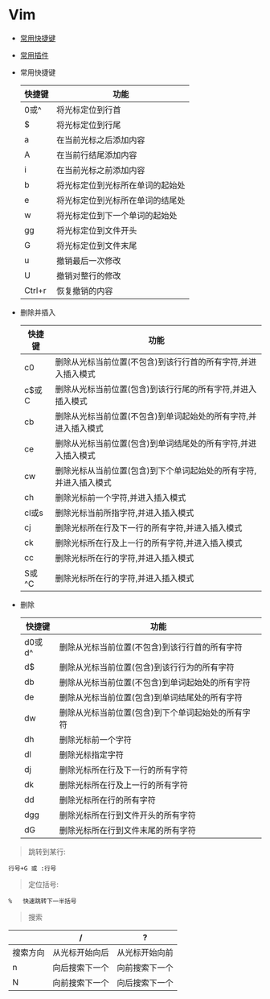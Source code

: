 # Vim
- [常用快捷键]()
- [常用插件]()  




  
- 常用快捷键

	| 快捷键 | 功能|
	|---|---|
	|0或^|将光标定位到行首|
	|$|将光标定位到行尾|
	|a|在当前光标之后添加内容|
	|A|在当前行结尾添加内容|
	|i|在当前光标之前添加内容|
	|b|将光标定位到光标所在单词的起始处|
	|e|将光标定位到光标所在单词的结尾处|
	|w|将光标定位到下一个单词的起始处|
	|gg|将光标定位到文件开头|
	|G|将光标定位到文件末尾|
	|u|撤销最后一次修改|
	|U|撤销对整行的修改|
	|Ctrl+r|恢复撤销的内容|


	


- 删除并插入

	|快捷键|功能|
	|---|---|
	|c0|删除从光标当前位置(不包含)到该行行首的所有字符,并进入插入模式|
	|c$或C|删除从光标当前位置(包含)到该行行尾的所有字符,并进入插入模式|
	|cb|删除从光标当前位置(不包含)到单词起始处的所有字符,并进入插入模式|
	|ce|删除从光标当前位置(包含)到单词结尾处的所有字符,并进入插入模式|
	|cw|删除光标从当前位置(包含)到下个单词起始处的所有字符,并进入插入模式|
	|ch|删除光标前一个字符,并进入插入模式|
	|cl或s|删除光标当前所指字符,并进入插入模式|
	|cj|删除光标所在行及下一行的所有字符,并进入插入模式|
	|ck|删除光标所在行及上一行的所有字符,并进入插入模式|
	|cc|删除光标所在行的字符,并进入插入模式|
	|S或^C|删除光标所在行的字符,并进入插入模式|

- 删除

	|快捷键|功能|
	|---|---|
	|d0或d^|删除从光标当前位置(不包含)到该行行首的所有字符|
	|d$|删除从光标当前位置(包含)到该行行为的所有字符|
	|db|删除从光标当前位置(不包含)到单词起始处的所有字符|
	|de|删除从光标当前位置(包含)到单词结尾处的所有字符|
	|dw|删除从光标当前位置(包含)到下个单词起始处的所有字符|
	|dh|删除光标前一个字符|
	|dl|删除光标指定字符|
	|dj|删除光标所在行及下一行的所有字符|
	|dk|删除光标所在行及上一行的所有字符|
	|dd|删除光标所在行的所有字符|
	|dgg|删除光标所在行到文件开头的所有字符|
	|dG|删除光标所在行到文件末尾的所有字符|




>跳转到某行:
	
	行号+G 或 :行号
	
>定位括号:

	%   快速跳转下一半括号


>搜索

||/|?|
|-----|-----|-----|
|搜索方向|从光标开始向后|从光标开始向前|
|n|向后搜索下一个|向前搜索下一个|
|N|向前搜索下一个|向后搜索下一个|





